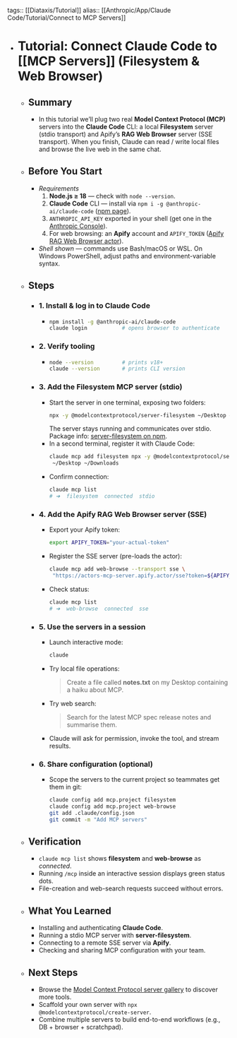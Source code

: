 tags:: [[Diataxis/Tutorial]]
alias:: [[Anthropic/App/Claude Code/Tutorial/Connect to MCP Servers]]

- # Tutorial: Connect Claude Code to [[MCP Servers]] (Filesystem & Web Browser)
	- ## Summary
		- In this tutorial we’ll plug two real **Model Context Protocol (MCP)** servers into the **Claude Code** CLI: a local **Filesystem** server (stdio transport) and Apify’s **RAG Web Browser** server (SSE transport). When you finish, Claude can read / write local files and browse the live web in the same chat.
	- ## Before You Start
		- *Requirements*  
		  1. **Node.js ≥ 18** — check with `node --version`.  
		  2. **Claude Code** CLI — install via `npm i -g @anthropic-ai/claude-code` ([npm page](https://www.npmjs.com/package/@anthropic-ai/claude-code)).  
		  3. `ANTHROPIC_API_KEY` exported in your shell (get one in the [Anthropic Console](https://console.anthropic.com)).  
		  4. For web browsing: an **Apify** account and `APIFY_TOKEN` ([Apify RAG Web Browser actor](https://apify.com/apify/rag-web-browser)).
		- *Shell shown* — commands use Bash/macOS or WSL. On Windows PowerShell, adjust paths and environment-variable syntax.
	- ## Steps
		- ### 1. Install & log in to Claude Code
			- ~~~bash
			  npm install -g @anthropic-ai/claude-code
			  claude login           # opens browser to authenticate
			  ~~~
		- ### 2. Verify tooling
			- ~~~bash
			  node --version         # prints v18+  
			  claude --version       # prints CLI version
			  ~~~
		- ### 3. Add the **Filesystem** MCP server (stdio)
			- Start the server in one terminal, exposing two folders:  
			  ~~~bash
			  npx -y @modelcontextprotocol/server-filesystem ~/Desktop ~/Downloads
			  ~~~  
			  The server stays running and communicates over stdio. Package info: [server-filesystem on npm](https://www.npmjs.com/package/@modelcontextprotocol/server-filesystem).
			- In a second terminal, register it with Claude Code:  
			  ~~~bash
			  claude mcp add filesystem npx -y @modelcontextprotocol/server-filesystem \
			   ~/Desktop ~/Downloads
			  ~~~
			- Confirm connection:  
			  ~~~bash
			  claude mcp list
			  # ➜  filesystem  connected  stdio
			  ~~~
		- ### 4. Add the **Apify RAG Web Browser** server (SSE)
			- Export your Apify token:  
			  ~~~bash
			  export APIFY_TOKEN="your-actual-token"
			  ~~~
			- Register the SSE server (pre-loads the actor):  
			  ~~~bash
			  claude mcp add web-browse --transport sse \
			   "https://actors-mcp-server.apify.actor/sse?token=${APIFY_TOKEN}&actors=apify/rag-web-browser"
			  ~~~
			- Check status:  
			  ~~~bash
			  claude mcp list
			  # ➜  web-browse  connected  sse
			  ~~~
		- ### 5. Use the servers in a session
			- Launch interactive mode:  
			  ~~~bash
			  claude
			  ~~~
			- Try local file operations:  
			  > Create a file called **notes.txt** on my Desktop containing a haiku about MCP.
			- Try web search:  
			  > Search for the latest MCP spec release notes and summarise them.
			- Claude will ask for permission, invoke the tool, and stream results.
		- ### 6. Share configuration (optional)
			- Scope the servers to the current project so teammates get them in git:  
			  ~~~bash
			  claude config add mcp.project filesystem
			  claude config add mcp.project web-browse
			  git add .claude/config.json
			  git commit -m "Add MCP servers"
			  ~~~
	- ## Verification
		- `claude mcp list` shows **filesystem** and **web-browse** as *connected*.
		- Running `/mcp` inside an interactive session displays green status dots.
		- File-creation and web-search requests succeed without errors.
	- ## What You Learned
		- Installing and authenticating **Claude Code**.
		- Running a stdio MCP server with **server-filesystem**.
		- Connecting to a remote SSE server via **Apify**.
		- Checking and sharing MCP configuration with your team.
	- ## Next Steps
		- Browse the [Model Context Protocol server gallery](https://modelcontext.org/servers) to discover more tools.
		- Scaffold your own server with `npx @modelcontextprotocol/create-server`.
		- Combine multiple servers to build end-to-end workflows (e.g., DB + browser + scratchpad).